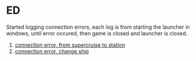 # ED


Started logging connection errors, each log is from starting the launcher in windows, until error occured, then game is closed and launcher is closed.

1. [connection error, from supercruise to station](https://github.com/bent-mortensen/ED/tree/master/from%20supercruise%20to%20station/30-01-2019)
2. [connection error, change ship](https://github.com/bent-mortensen/ED/tree/master/change%20ship/30-01-2019) 

<!-- 3. [connection error, change ship](https://github.com/bent-mortensen/ED/tree/master/change%20ship/30-01-2019) -->
